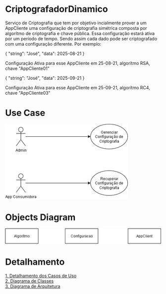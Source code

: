# CriptografadorDinamico
Serviço de Criptografia que tem por objetivo incialmente prover a um AppCliente uma configuração de criptografia simétrica composta por algorítmo de criptografia e chave pública.
Essa configuração estará ativa por um período de tempo. Sendo assim cada dado pode ser criptografado com uma configuração diferente. Por exemplo:

{
	"string": "José",
	"data": 2025-08-21
} 

Configuração Ativa para esse AppCliente em 25-08-21, algorítmo RSA, chave "AppCliente01"


{
	"string": "José",
	"data": 2025-09-21
} 

Configuração Ativa para esse AppCliente em 25-09-21, algorítmo RC4, chave "AppCliente03"

# Use Case
![Alt text](/CriptografadorDinamico-UseCase.jpg "Use Case")

# Objects Diagram
![Alt text](/CriptografadorDinamico-Objetos.jpg "Objects Diagram")

# Detalhamento
[1. Detalhamento dos Casos de Uso](/Detail.md)<br>
[2. Diagrama de Classes](/ClassDiagram.md)<br>
[3. Diagrama de Arquitetura](/Architecture.md)

